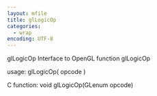 ```yaml
---
layout: mfile
title: glLogicOp
categories:
  - wrap
encoding: UTF-8
---
```


glLogicOp  Interface to OpenGL function glLogicOp

usage:  glLogicOp( opcode )

C function:  void glLogicOp(GLenum opcode)